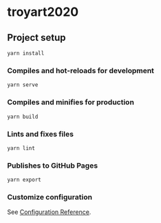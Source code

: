# troyart2020

## Project setup
```
yarn install
```

### Compiles and hot-reloads for development
```
yarn serve
```

### Compiles and minifies for production
```
yarn build
```

### Lints and fixes files
```
yarn lint
```

### Publishes to GitHub Pages
```
yarn export
```

### Customize configuration
See [Configuration Reference](https://cli.vuejs.org/config/).
